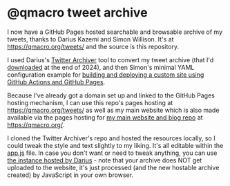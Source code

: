 # @qmacro tweet archive

I now have a GitHub Pages hosted searchable and browsable archive of my tweets, thanks to Darius Kazemi and Simon Willison. It's at <https://qmacro.org/tweets/> and the source is this repository.

I used Darius's [Twitter Archiver](https://github.com/dariusk/twitter-archiver) tool to convert my tweet archive (that I'd [downloaded](https://x.com/settings/download_your_data) at the end of 2024), and then Simon's minimal YAML configuration example for [building and deploying a custom site using GitHub Actions and GitHub Pages](https://til.simonwillison.net/github-actions/github-pages).

Because I've already got a domain set up and linked to the GitHub Pages hosting mechanism, I can use this repo's pages hosting at <https://qmacro.org/tweets/> as well as my main website which is also made available via the pages hosting for [my main website and blog repo](https://github.com/qmacro/qmacro.github.io) at <https://qmacro.org/>.

I cloned the Twitter Archiver's repo and hosted the resources locally, so I could tweak the style and text slightly to my liking. It's all editable within the [app.js](https://github.com/dariusk/twitter-archiver/blob/master/app.js) file. In case you don't want or need to tweak anything, you can use [the instance hosted by Darius](https://tinysubversions.com/twitter-archive/make-your-own/) - note that your archive does NOT get uploaded to the website, it's just processed (and the new hostable archive created) by JavaScript in your own browser.
